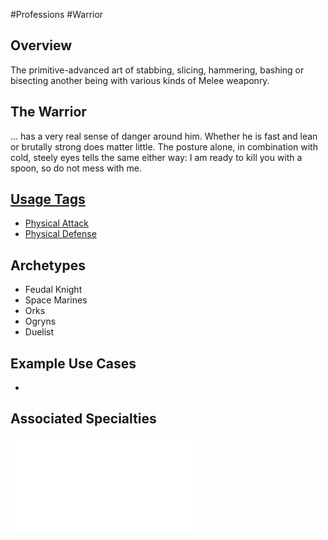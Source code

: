 #Professions #Warrior
## Overview
The primitive-advanced art of stabbing, slicing, hammering, bashing or bisecting another being with various kinds of Melee weaponry.

## The Warrior
... has a very real sense of danger around him. Whether he is fast and lean or brutally strong does matter little. The posture alone, in combination with cold, steely eyes tells the same either way: I am ready to kill you with a spoon, so do not mess with me.

## [Usage Tags](/SkillSystem/Usage%20Tag.md)
- [Physical Attack](/SkillSystem/Tags/Physical%20Attack.md)
- [Physical Defense](/SkillSystem/Tags/Physical%20Defense.md)

## Archetypes 
- Feudal Knight
- Space Marines
- Orks
- Ogryns
- Duelist 

## Example Use Cases
- 

## Associated Specialties
![](</SkillSystem/Specialties/Warrior Specialties.md>)